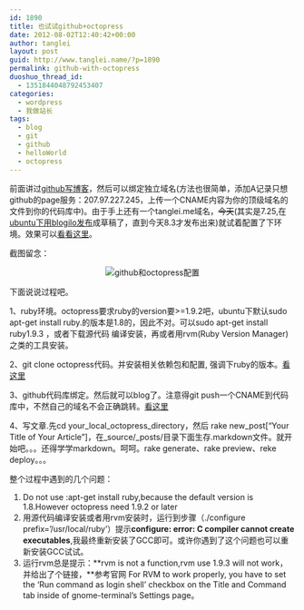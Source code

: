 ```yaml
---
id: 1890
title: 也试试github+octopress
date: 2012-08-02T12:40:42+00:00
author: tanglei
layout: post
guid: http://www.tanglei.name/?p=1890
permalink: github-with-octopress
duoshuo_thread_id:
  - 1351844048792453407
categories:
  - wordpress
  - 我做站长
tags:
  - blog
  - git
  - github
  - helloWorld
  - octopress
---
```

前面讲过[github写博客](http://www.tanglei.name/use-github-to-make-hello-world/)，然后可以绑定独立域名(方法也很简单，添加A记录只想github的page服务：207.97.227.245，上传一个CNAME内容为你的顶级域名的文件到你的代码库中)。由于手上还有一个tanglei.me域名，<del>今天</del>(其实是7.25,在[ubuntu下用blogilo发布](http://www.tanglei.name/use-blogilo-to-post-wordpress-blog-in-ubuntu/)成草稿了，直到今天8.3才发布出来)就试着配置了下环境。效果可以<a href="http://tanglei.me/blog/2012/07/25/hello-world/" target="_blank">看看这里</a>。

截图留念：

<p align="center">
  <img title="github和octopress配置" src="http://www.tanglei.name/wp-content/uploads/2012/07/name_006.jpeg" alt="github和octopress配置" />
</p>

下面说说过程吧。

1、ruby环境。octopress要求ruby的version要>=1.9.2吧，ubuntu下默认sudo apt-get install ruby.的版本是1.8的，因此不对。可以sudo apt-get install ruby1.9.3 ，或者下载源代码 编译安装，再或者用rvm(Ruby Version Manager)之类的工具安装。

2、git clone octopress代码。并安装相关依赖包和配置, 强调下ruby的版本。<a href="http://octopress.org/docs/setup/" target="_blank">看这里</a>

3、github代码库绑定。然后就可以blog了。注意得git push一个CNAME到代码库中，不然自己的域名不会正确跳转。<a href="http://octopress.org/docs/deploying/github/" target="_blank">看这里</a>

4、写文章.先cd your\_local\_octopress\_directory，然后 rake new\_post[&#8220;Your Title of Your Article&#8221;]，在\_source/\_posts/目录下面生存.markdown文件。就开始吧。。。还得学学markdown。呵呵。rake generate、rake preview、reke deploy。。。

整个过程中遇到的几个问题：

  1. Do not use :apt-get install ruby,because the default version is 1.8.However octopress need 1.9.2 or later
  2. 用源代码编译安装或者用rvm安装时，运行到步骤（./configure prefix=&#8217;/usr/local/ruby&#8217;）提示**configure: error: C compiler cannot create executables**,我最终重新安装了GCC即可。或许你遇到了这个问题也可以重新安装GCC试试。
  3. 运行rvm总是提示：**rvm is not a function,rvm use 1.9.3 will not work，并给出了个链接，**参考官网 For RVM to work properly, you have to set the &#8216;Run command as login shell&#8217; checkbox on the Title and Command tab inside of gnome-terminal&#8217;s Settings page。
